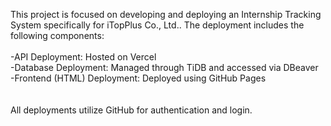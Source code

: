This project is focused on developing and deploying an Internship Tracking System specifically for iTopPlus Co., Ltd.. The deployment includes the following components:<br>
<br>
-API Deployment: Hosted on Vercel<br>
-Database Deployment: Managed through TiDB and accessed via DBeaver<br>
-Frontend (HTML) Deployment: Deployed using GitHub Pages<br>
<br><br>
All deployments utilize GitHub for authentication and login.
